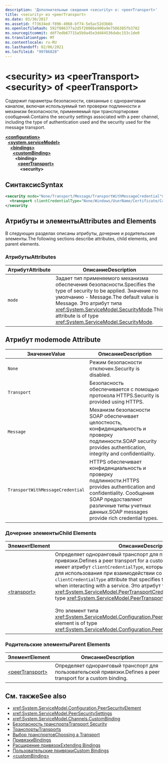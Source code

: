 ```yaml
---
description: 'Дополнительные сведения <security> о: <peerTransport>'
title: <security> из <peerTransport>
ms.date: 03/30/2017
ms.assetid: f73634ed-f896-4968-bf74-5e5ac52d3b6b
ms.openlocfilehash: 592f886377a2d5f2008be900a9e7586385fb3782
ms.sourcegitcommit: ddf7edb67715a5b9a45e3dd44536dabc153c1de0
ms.translationtype: MT
ms.contentlocale: ru-RU
ms.lasthandoff: 02/06/2021
ms.locfileid: "99786828"
---
```

# <a name="security-of-peertransport"></a><span data-ttu-id="36b2c-103">\<security> из \<peerTransport></span><span class="sxs-lookup"><span data-stu-id="36b2c-103">\<security> of \<peerTransport></span></span>

<span data-ttu-id="36b2c-104">Содержит параметры безопасности, связанные с одноранговым каналом, включая используемый тип проверки подлинности и механизм безопасности, применяемый при транспортировке сообщений.</span><span class="sxs-lookup"><span data-stu-id="36b2c-104">Contains the security settings associated with a peer channel, including the type of authentication used and the security used for the message transport.</span></span>  
  
[**\<configuration>**](../configuration-element.md)\
&nbsp;&nbsp;[**\<system.serviceModel>**](system-servicemodel.md)\
&nbsp;&nbsp;&nbsp;&nbsp;[**\<bindings>**](bindings.md)\
&nbsp;&nbsp;&nbsp;&nbsp;&nbsp;&nbsp;[**\<customBinding>**](custombinding.md)\
&nbsp;&nbsp;&nbsp;&nbsp;&nbsp;&nbsp;&nbsp;&nbsp;**\<binding>**\
&nbsp;&nbsp;&nbsp;&nbsp;&nbsp;&nbsp;&nbsp;&nbsp;&nbsp;&nbsp;[**\<peerTransport>**](peertransport.md)\
&nbsp;&nbsp;&nbsp;&nbsp;&nbsp;&nbsp;&nbsp;&nbsp;&nbsp;&nbsp;&nbsp;&nbsp;**\<security>**  
  
## <a name="syntax"></a><span data-ttu-id="36b2c-105">Синтаксис</span><span class="sxs-lookup"><span data-stu-id="36b2c-105">Syntax</span></span>  
  
```xml  
<security mode="None/Transport/Message/TransportWithMessageCredential">
  <transport clientCredentialType="None/Windows/UserName/Certificate/CardSpace" />
</security
```  
  
## <a name="attributes-and-elements"></a><span data-ttu-id="36b2c-106">Атрибуты и элементы</span><span class="sxs-lookup"><span data-stu-id="36b2c-106">Attributes and Elements</span></span>  

 <span data-ttu-id="36b2c-107">В следующих разделах описаны атрибуты, дочерние и родительские элементы.</span><span class="sxs-lookup"><span data-stu-id="36b2c-107">The following sections describe attributes, child elements, and parent elements.</span></span>  
  
### <a name="attributes"></a><span data-ttu-id="36b2c-108">Атрибуты</span><span class="sxs-lookup"><span data-stu-id="36b2c-108">Attributes</span></span>  
  
|<span data-ttu-id="36b2c-109">Атрибут</span><span class="sxs-lookup"><span data-stu-id="36b2c-109">Attribute</span></span>|<span data-ttu-id="36b2c-110">Описание</span><span class="sxs-lookup"><span data-stu-id="36b2c-110">Description</span></span>|  
|---------------|-----------------|  
|`mode`|<span data-ttu-id="36b2c-111">Задает тип применяемого механизма обеспечения безопасности.</span><span class="sxs-lookup"><span data-stu-id="36b2c-111">Specifies the type of security to be applied.</span></span> <span data-ttu-id="36b2c-112">Значение по умолчанию - Message.</span><span class="sxs-lookup"><span data-stu-id="36b2c-112">The default value is Message.</span></span> <span data-ttu-id="36b2c-113">Это атрибут типа <xref:System.ServiceModel.SecurityMode>.</span><span class="sxs-lookup"><span data-stu-id="36b2c-113">This attribute is of type <xref:System.ServiceModel.SecurityMode>.</span></span>|  
  
## <a name="mode-attribute"></a><span data-ttu-id="36b2c-114">Атрибут mode</span><span class="sxs-lookup"><span data-stu-id="36b2c-114">mode Attribute</span></span>  
  
|<span data-ttu-id="36b2c-115">Значение</span><span class="sxs-lookup"><span data-stu-id="36b2c-115">Value</span></span>|<span data-ttu-id="36b2c-116">Описание</span><span class="sxs-lookup"><span data-stu-id="36b2c-116">Description</span></span>|  
|-----------|-----------------|  
|`None`|<span data-ttu-id="36b2c-117">Режим безопасности отключен.</span><span class="sxs-lookup"><span data-stu-id="36b2c-117">Security is disabled.</span></span>|  
|`Transport`|<span data-ttu-id="36b2c-118">Безопасность обеспечивается с помощью протокола HTTPS.</span><span class="sxs-lookup"><span data-stu-id="36b2c-118">Security is provided using HTTPS.</span></span>|  
|`Message`|<span data-ttu-id="36b2c-119">Механизм безопасности SOAP обеспечивает целостность, конфиденциальность и проверку подлинности.</span><span class="sxs-lookup"><span data-stu-id="36b2c-119">SOAP security provides authentication, integrity and confidentiality.</span></span>|  
|`TransportWithMessageCredential`|<span data-ttu-id="36b2c-120">HTTPS обеспечивает конфиденциальность и проверку подлинности.</span><span class="sxs-lookup"><span data-stu-id="36b2c-120">HTTPS provides authentication and confidentiality.</span></span> <span data-ttu-id="36b2c-121">Сообщения SOAP предоставляют различные типы учетных данных.</span><span class="sxs-lookup"><span data-stu-id="36b2c-121">SOAP messages provide rich credential types.</span></span>|  
  
### <a name="child-elements"></a><span data-ttu-id="36b2c-122">Дочерние элементы</span><span class="sxs-lookup"><span data-stu-id="36b2c-122">Child Elements</span></span>  
  
|<span data-ttu-id="36b2c-123">Элемент</span><span class="sxs-lookup"><span data-stu-id="36b2c-123">Element</span></span>|<span data-ttu-id="36b2c-124">Описание</span><span class="sxs-lookup"><span data-stu-id="36b2c-124">Description</span></span>|  
|-------------|-----------------|  
|[\<transport>](transport-of-peertransport.md)|<span data-ttu-id="36b2c-125">Определяет одноранговый транспорт для пользовательской привязки.</span><span class="sxs-lookup"><span data-stu-id="36b2c-125">Defines a peer transport for a custom binding.</span></span> <span data-ttu-id="36b2c-126">Этот элемент имеет атрибут `clientCredentialType`, который задает учетные данные для использования при взаимодействии со службой.</span><span class="sxs-lookup"><span data-stu-id="36b2c-126">This element has a `clientCredentialType` attribute that specifies the credentials to be used when interacting with a service.</span></span> <span data-ttu-id="36b2c-127">Это атрибут типа <xref:System.ServiceModel.PeerTransportCredentialType>.</span><span class="sxs-lookup"><span data-stu-id="36b2c-127">This attribute is of type <xref:System.ServiceModel.PeerTransportCredentialType>.</span></span><br /><br /> <span data-ttu-id="36b2c-128">Это элемент типа <xref:System.ServiceModel.Configuration.PeerTransportSecurityElement>.</span><span class="sxs-lookup"><span data-stu-id="36b2c-128">This element is of type <xref:System.ServiceModel.Configuration.PeerTransportSecurityElement>.</span></span>|  
  
### <a name="parent-elements"></a><span data-ttu-id="36b2c-129">Родительские элементы</span><span class="sxs-lookup"><span data-stu-id="36b2c-129">Parent Elements</span></span>  
  
|<span data-ttu-id="36b2c-130">Элемент</span><span class="sxs-lookup"><span data-stu-id="36b2c-130">Element</span></span>|<span data-ttu-id="36b2c-131">Описание</span><span class="sxs-lookup"><span data-stu-id="36b2c-131">Description</span></span>|  
|-------------|-----------------|  
|[\<peerTransport>](peertransport.md)|<span data-ttu-id="36b2c-132">Определяет одноранговый транспорт для пользовательской привязки.</span><span class="sxs-lookup"><span data-stu-id="36b2c-132">Defines a peer transport for a custom binding.</span></span>|  
  
## <a name="see-also"></a><span data-ttu-id="36b2c-133">См. также</span><span class="sxs-lookup"><span data-stu-id="36b2c-133">See also</span></span>

- <xref:System.ServiceModel.Configuration.PeerSecurityElement>
- <xref:System.ServiceModel.PeerSecuritySettings>
- <xref:System.ServiceModel.Channels.CustomBinding>
- [<span data-ttu-id="36b2c-134">Безопасность транспорта</span><span class="sxs-lookup"><span data-stu-id="36b2c-134">Transport Security</span></span>](../../../wcf/feature-details/transport-security.md)
- [<span data-ttu-id="36b2c-135">Транспорты</span><span class="sxs-lookup"><span data-stu-id="36b2c-135">Transports</span></span>](../../../wcf/feature-details/transports.md)
- [<span data-ttu-id="36b2c-136">Выбор транспортов</span><span class="sxs-lookup"><span data-stu-id="36b2c-136">Choosing a Transport</span></span>](../../../wcf/feature-details/choosing-a-transport.md)
- [<span data-ttu-id="36b2c-137">Привязки</span><span class="sxs-lookup"><span data-stu-id="36b2c-137">Bindings</span></span>](../../../wcf/bindings.md)
- [<span data-ttu-id="36b2c-138">Расширение привязок</span><span class="sxs-lookup"><span data-stu-id="36b2c-138">Extending Bindings</span></span>](../../../wcf/extending/extending-bindings.md)
- [<span data-ttu-id="36b2c-139">Пользовательские привязки</span><span class="sxs-lookup"><span data-stu-id="36b2c-139">Custom Bindings</span></span>](../../../wcf/extending/custom-bindings.md)
- [\<customBinding>](custombinding.md)
